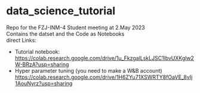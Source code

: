 # data_science_tutorial
Repo for the FZJ-INM-4 Student meeting at 2.May 2023 <br />
Contains the datset and the Code as Notebooks <br />
direct Links:
- Tutorial notebook:
https://colab.research.google.com/drive/1u_FkzgalLskLJSC1lbvUXKglw2W-BRzA?usp=sharing
- Hyper parameter tuning (you need to make a W&B account)
https://colab.research.google.com/drive/1H6ZYu71XSWRTY8fOaVE_8vIj1AouNyrz?usp=sharing
